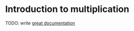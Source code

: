 # Introduction to multiplication

TODO: write [great documentation](http://jacobian.org/writing/what-to-write/)
